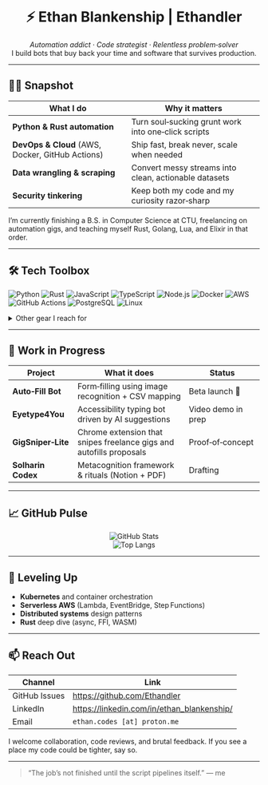 <!-- Profile README for github.com/Ethandler -->

<h1 align="center">⚡ Ethan Blankenship&nbsp;|&nbsp;Ethandler</h1>
<p align="center">
  <em>Automation addict · Code strategist · Relentless problem‑solver</em><br/>
  I build bots that buy back your time and software that survives production.
</p>

---

## 🧑‍💻 Snapshot

| What I do | Why it matters |
|-----------|----------------|
| **Python & Rust automation** | Turn soul‑sucking grunt work into one‑click scripts |
| **DevOps & Cloud** (AWS, Docker, GitHub Actions) | Ship fast, break never, scale when needed |
| **Data wrangling & scraping** | Convert messy streams into clean, actionable datasets |
| **Security tinkering** | Keep both my code and my curiosity razor‑sharp |

I’m currently finishing a B.S. in Computer Science at CTU, freelancing on automation gigs, and teaching myself Rust, Golang, Lua, and Elixir in that order.

---

## 🛠️ Tech Toolbox

![Python](https://img.shields.io/badge/Python-3670A0?style=for-the-badge&logo=python&logoColor=ffdd54)
![Rust](https://img.shields.io/badge/Rust-000000?style=for-the-badge&logo=rust&logoColor=white)
![JavaScript](https://img.shields.io/badge/JavaScript-F7DF1E?style=for-the-badge&logo=javascript&logoColor=black)
![TypeScript](https://img.shields.io/badge/TypeScript-007ACC?style=for-the-badge&logo=typescript&logoColor=white)
![Node.js](https://img.shields.io/badge/Node.js-339933?style=for-the-badge&logo=nodedotjs&logoColor=white)
![Docker](https://img.shields.io/badge/Docker-2496ED?style=for-the-badge&logo=docker&logoColor=white)
![AWS](https://img.shields.io/badge/AWS-232F3E?style=for-the-badge&logo=amazon-aws&logoColor=white)
![GitHub Actions](https://img.shields.io/badge/GitHub&nbsp;Actions-2088FF?style=for-the-badge&logo=github-actions&logoColor=white)
![PostgreSQL](https://img.shields.io/badge/PostgreSQL-4169E1?style=for-the-badge&logo=postgresql&logoColor=white)
![Linux](https://img.shields.io/badge/Linux-FCC624?style=for-the-badge&logo=linux&logoColor=black)

<details>
<summary>Other gear I reach for</summary>

- PyAutoGUI · Playwright · Selenium  
- Pandas · NumPy · FastAPI · Flask  
- Terraform · Ansible  
- Bash · PowerShell  
- Figma for quick UI sketches
</details>

---

## 🚧 Work in Progress

| Project | What it does | Status |
|---------|--------------|--------|
| **Auto‑Fill Bot** | Form‑filling using image recognition + CSV mapping | Beta launch 🔄 |
| **Eyetype4You** | Accessibility typing bot driven by AI suggestions | Video demo in prep |
| **GigSniper‑Lite** | Chrome extension that snipes freelance gigs and autofills proposals | Proof‑of‑concept |
| **Solharin Codex** | Metacognition framework & rituals (Notion + PDF) | Drafting |

---

## 📈 GitHub Pulse

<p align="center">
  <img src="https://github-readme-stats.vercel.app/api?username=Ethandler&show_icons=true&theme=github_dark&count_private=true" alt="GitHub Stats" /><br/>
  <img src="https://github-readme-stats.vercel.app/api/top-langs/?username=Ethandler&layout=compact&theme=github_dark" alt="Top Langs" />
</p>

---

## 🌱 Leveling Up

- **Kubernetes** and container orchestration
- **Serverless AWS** (Lambda, EventBridge, Step Functions)
- **Distributed systems** design patterns
- **Rust** deep dive (async, FFI, WASM)

---

## 📫 Reach Out

| Channel | Link |
|---------|------|
| GitHub Issues | <https://github.com/Ethandler> |
| LinkedIn | <https://linkedin.com/in/ethan_blankenship/> |
| Email | `ethan.codes [at] proton.me` |

I welcome collaboration, code reviews, and brutal feedback. If you see a place my code could be tighter, say so.

---

> “The job’s not finished until the script pipelines itself.” — me
